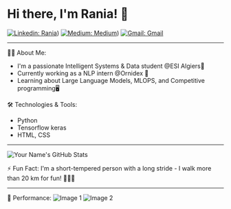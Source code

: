 # Hi there, I'm Rania! 👋
[![Linkedin: Rania](https://img.shields.io/badge/-YourName-blue?style=flat-square&logo=Linkedin&logoColor=white&link=https://www.linkedin.com/in/YourName/)](https://www.linkedin.com/in/rania-fatmazohra-rezkellah-155896212/))
[![Medium: Medium](https://img.shields.io/badge/-YourName-black?style=flat-square&logo=Medium&logoColor=white&link=https://medium.com/@YourName)](https://medium.com/@jf_rezkellah))
[![Gmail: Gmail](https://img.shields.io/badge/-YourName-red?style=flat-square&logo=Gmail&logoColor=white&link=mailto:your_email@gmail.com)](mailto:jf_rezkellah@esi.dz)

---

👨‍💻 About Me:
- I'm a passionate Intelligent Systems & Data student @ESI Algiers💼
- Currently working as a NLP intern @Ornidex 🚀
- Learning about Large Language Models, MLOPS, and Competitive programming🖥

🛠️ Technologies & Tools:
- Python
- Tensorflow keras
- HTML, CSS

---

![Your Name's GitHub Stats](https://github-readme-stats.vercel.app/api?username=RaniaRez&show_icons=true)

⚡ Fun Fact: I'm a short-tempered person with a long stride - I walk more than 20 km for fun! 🚶‍♂️🔥

---

🎉 Performance:
![Image 1](image_link)
![Image 2](image_link)





